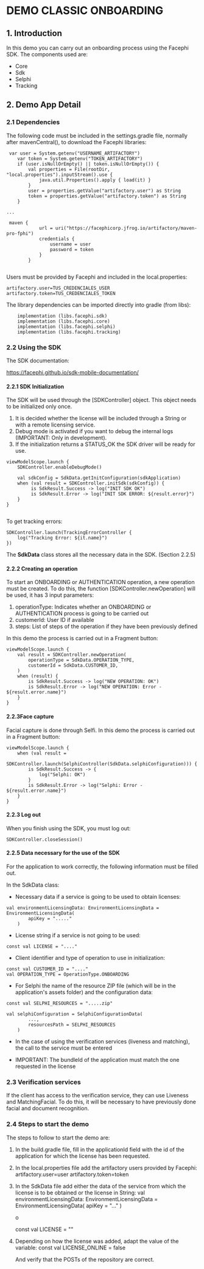 # DEMO CLASSIC ONBOARDING


## 1. Introduction

In this demo you can carry out an onboarding process using the Facephi SDK.
The components used are:

- Core
- Sdk
- Selphi
- Tracking

## 2. Demo App Detail

### 2.1 Dependencies

The following code must be included in the settings.gradle file, normally after mavenCentral(), to download the Facephi libraries:

```
 var user = System.getenv("USERNAME_ARTIFACTORY")
    var token = System.getenv("TOKEN_ARTIFACTORY")
    if (user.isNullOrEmpty() || token.isNullOrEmpty()) {
        val properties = File(rootDir, "local.properties").inputStream().use {
            java.util.Properties().apply { load(it) }
        }
        user = properties.getValue("artifactory.user") as String
        token = properties.getValue("artifactory.token") as String
    }

...

 maven {
            url = uri("https://facephicorp.jfrog.io/artifactory/maven-pro-fphi")
            credentials {
                username = user
                password = token
            }
        }


```

Users must be provided by Facephi and included in the local.properties:

```
artifactory.user=TUS_CREDENCIALES_USER
artifactory.token=TUS_CREDENCIALES_TOKEN
```

The library dependencies can be imported directly into gradle (from libs):

```
    implementation (libs.facephi.sdk)
    implementation (libs.facephi.core)
    implementation (libs.facephi.selphi)
    implementation (libs.facephi.tracking)

```


### 2.2 Using the SDK

The SDK documentation:

https://facephi.github.io/sdk-mobile-documentation/

#### 2.2.1 SDK Initialization

The SDK will be used through the [SDKController] object. This object needs to be initialized only once.
1. It is decided whether the license will be included through a String or with a remote licensing service.
2. Debug mode is activated if you want to debug the internal logs (IMPORTANT: Only in development).
3. If the initialization returns a STATUS_OK the SDK driver will be ready for use.

```
viewModelScope.launch {
    SDKController.enableDebugMode()

    val sdkConfig = SdkData.getInitConfiguration(sdkApplication)
    when (val result = SDKController.initSdk(sdkConfig)) {
         is SdkResult.Success -> log("INIT SDK OK")
         is SdkResult.Error -> log("INIT SDK ERROR: ${result.error}")
    }
}
        
```
 
To get tracking errors:
```
SDKController.launch(TrackingErrorController {
    log("Tracking Error: ${it.name}")
})
```


The **SdkData** class stores all the necessary data in the SDK. (Section 2.2.5)


#### 2.2.2 Creating an operation

To start an ONBOARDING or AUTHENTICATION operation, a new operation must be created. To do this, the function [SDKController.newOperation] will be used, it has 3 input parameters:

1. operationType: Indicates whether an ONBOARDING or AUTHENTICATION process is going to be carried out
2. customerId: User ID if available
3. steps: List of steps of the operation if they have been previously defined

In this demo the process is carried out in a Fragment button:

```
viewModelScope.launch {
    val result = SDKController.newOperation(
        operationType = SdkData.OPERATION_TYPE,
        customerId = SdkData.CUSTOMER_ID,
    )
    when (result) {
        is SdkResult.Success -> log("NEW OPERATION: OK")
        is SdkResult.Error -> log("NEW OPERATION: Error - ${result.error.name}")
    }
}
```


#### 2.2.3Face capture

Facial capture is done through Selfi.
In this demo the process is carried out in a Fragment button:

```
viewModelScope.launch {
    when (val result =
        SDKController.launch(SelphiController(SdkData.selphiConfiguration))) {
        is SdkResult.Success -> {
            log("Selphi: OK")
        }
        is SdkResult.Error -> log("Selphi: Error - ${result.error.name}")
    }
}
```

#### 2.2.3 Log out

When you finish using the SDK, you must log out:

```
SDKController.closeSession()
```
#### 2.2.5 Data necessary for the use of the SDK

For the application to work correctly, the following information must be filled out.

In the SdkData class:

- Necessary data if a service is going to be used to obtain licenses:

```
val environmentLicensingData: EnvironmentLicensingData = EnvironmentLicensingData(
        apiKey = "....."
    )
```

- License string if a service is not going to be used:
```
const val LICENSE = "...." 
```

- Client identifier and type of operation to use in initialization:
```
const val CUSTOMER_ID = "...." 
val OPERATION_TYPE = OperationType.ONBOARDING

```

- For Selphi the name of the resource ZIP file (which will be in the application's assets folder) and the configuration data:
```
const val SELPHI_RESOURCES = ".....zip"

val selphiConfiguration = SelphiConfigurationData(
        ...,
        resourcesPath = SELPHI_RESOURCES
    )
```

- In the case of using the verification services (liveness and matching), the call to the service must be entered

- IMPORTANT: The bundleId of the application must match the one requested in the license

### 2.3 Verification services

If the client has access to the verification service, they can use Liveness and MatchingFacial. To do this, it will be necessary to have previously done facial and document recognition.


### 2.4 Steps to start the demo

The steps to follow to start the demo are:

1. In the build.gradle file, fill in the applicationId field with the id of the application for which the license has been requested.

2. In the local.properties file add the artifactory users provided by Facephi:
   artifactory.user=user
   artifactory.token=token

3. In the SdkData file add either the data of the service from which the license is to be obtained or the license in String:
      val environmentLicensingData: EnvironmentLicensingData = EnvironmentLicensingData(
         apiKey = "..."
      )
      
      o
      
      const val LICENSE = ""

4. Depending on how the license was added, adapt the value of the variable:
   const val LICENSE_ONLINE = false

   And verify that the POSTs of the repository are correct.

